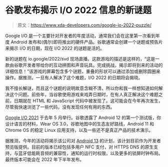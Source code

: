 # 谷歌发布揭示 I/O 2022 信息的新谜题

> 原文：<https://www.xda-developers.com/google-io-2022-puzzle/>

Google I/O 是一个主要针对开发者的年度活动，通常我们会在这里第一次看到年度 Android 发布和(偶尔)即将推出的硬件产品。谷歌通常会创建一个谜题或预告片来揭示 I/O 的日期，现在 I/O 2022 的谜题是活的。

新的谜题在 io.google/2022/svd 现场直播。这款游戏的描述是这样的，“这是一款由谷歌开发者带给你的互动拼图和声音玩具。完成挑战，揭示即将到来的活动的详细信息！”该游戏的屏幕包含多个谜题，重叠的形状可以通过添加或删除圆圈来操作。据推测，一旦有人解决了这个难题，I/O 2022 的日期将会揭晓。

我不擅长解谜，而且这个谜题的说明故意含糊不清，所以你和我一样想知道如何解决这个问题。前些年，当谷歌使用游戏来戏弄日期时，在有人真正解决这个难题之前，日期就在 HTML 和 JavaScript 代码中被发现了。这可能会在今年再次发生，尽管我快速浏览了一些代码，没有发现任何有用的东西。

[Google I/O 2021](https://www.xda-developers.com/google-io-2021-recap/) 于去年 5 月举行。谷歌透露了 Android 12 的第一个测试版，你设计语言的材料，Wear OS 3.0，谷歌地图中的生态友好路线，Android 11 和 Chrome OS 的稳定 Linux 应用支持，以及一些还不是真正产品的技术演示。

据推测，今年的活动将揭示该公司对 [Android 13](https://www.xda-developers.com/android-13/) 的计划，该计划目前作为开发者预览版提供。目前的版本已经包括多用户 NFC 支付，对 HTTPS DNS 的原生支持，与蓝牙低能耗音频的兼容性，通知的运行时权限，以及更多的锁屏时钟布局。最终版本可能会在 2022 年下半年发布。